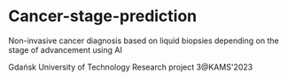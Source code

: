 # Cancer-stage-prediction
Non-invasive cancer diagnosis based on liquid biopsies depending on the stage of advancement using AI

Gdańsk University of Technology 
Research project
3@KAMS'2023
